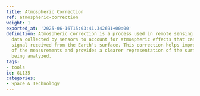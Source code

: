 ```yaml
---
title: Atmospheric Correction
ref: atmospheric-correction
weight: 1
exported_at: '2025-06-16T15:03:41.342691+00:00'
definition: Atmospheric correction is a process used in remote sensing to adjust the
  data collected by sensors to account for atmospheric effects that can distort the
  signal received from the Earth's surface. This correction helps improve the accuracy
  of the measurements and provides a clearer representation of the surface features
  being analyzed.
tags:
- tools
id: GL135
categories:
- Space & Technology
---
```


